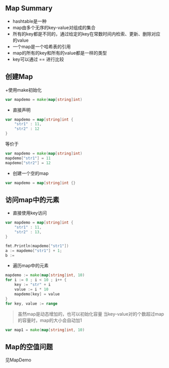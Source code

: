 ## Map Summary
+ hashtable是一种
+ map由多个无序的key-value对组成的集合
+ 所有的key都是不同的，通过给定的key在常数时间内检索、更新、删除对应的value
+ 一个map是一个哈希表的引用
+ map的所有的key和所有的value都是一样的类型
+ key可以通过 == 进行比较
## 创建Map
+使用make初始化
```go
var mapdemo = make(map[string]int)
```
+ 直接声明
```go
var mapdemo = map[string]int {
    "str1" : 11,
    "str2" : 12
}
```
等价于
```go
var mapdemo = make(map[string]int)
mapdemo["str1"] = 11
mapdemo["str2"] = 12
```
+ 创建一个空的map

```go
var mapdemo = map[string]int {}
```

## 访问map中的元素
+ 直接使用key访问

```go
var mapdemo = map[string]int {
    "str1" : 11,
    "str2" : 13,
}

fmt.Println(mapdemo["str1"])
a := mapdemo["str1"] + 1;
b := 
```

+ 遍历map中的元素

```go
mapdemo := make(map[string]int, 10)
for i := 0 ; i < 10 ; i++ {
    key := "str" + i
    value := i * 10 
    mapdemo[key] = value
}
for key, value := range 
```
>虽然map是动态增加的，也可以初始化容量
>当key-value对的个数超过map的容量时，map的大小会自动加1

```go
var map1 = make(map[string]int, 10)
```



## Map的空值问题
见MapDemo